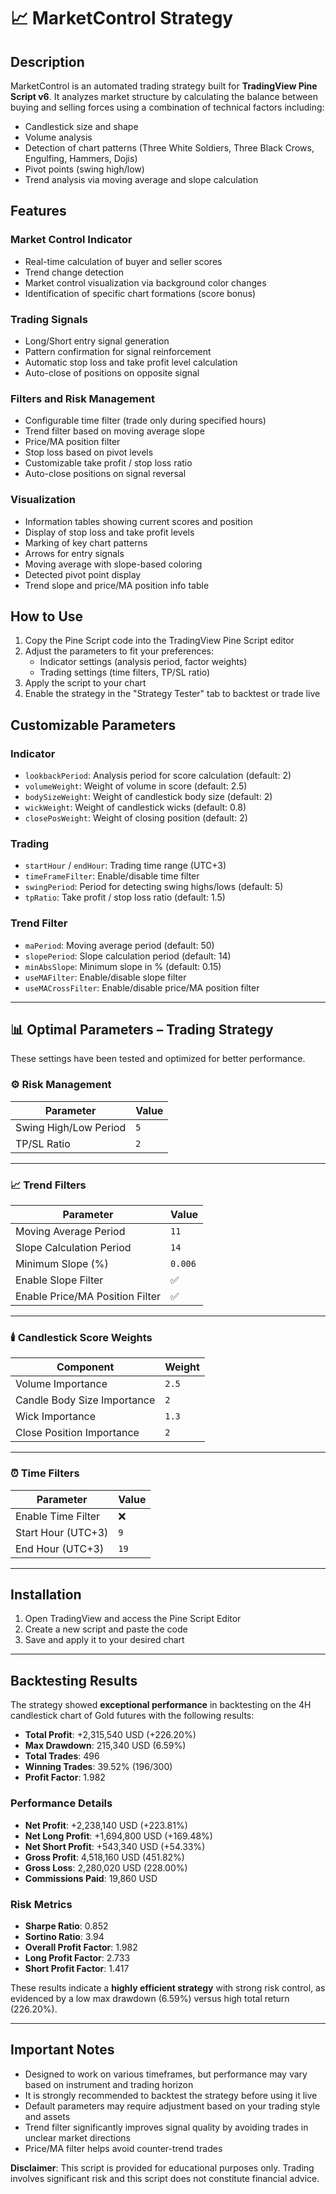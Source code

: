 
# 📈 MarketControl Strategy

## Description
MarketControl is an automated trading strategy built for **TradingView Pine Script v6**. It analyzes market structure by calculating the balance between buying and selling forces using a combination of technical factors including:

- Candlestick size and shape  
- Volume analysis  
- Detection of chart patterns (Three White Soldiers, Three Black Crows, Engulfing, Hammers, Dojis)  
- Pivot points (swing high/low)  
- Trend analysis via moving average and slope calculation  

## Features

### Market Control Indicator
- Real-time calculation of buyer and seller scores  
- Trend change detection  
- Market control visualization via background color changes  
- Identification of specific chart formations (score bonus)  

### Trading Signals
- Long/Short entry signal generation  
- Pattern confirmation for signal reinforcement  
- Automatic stop loss and take profit level calculation  
- Auto-close of positions on opposite signal  

### Filters and Risk Management
- Configurable time filter (trade only during specified hours)  
- Trend filter based on moving average slope  
- Price/MA position filter  
- Stop loss based on pivot levels  
- Customizable take profit / stop loss ratio  
- Auto-close positions on signal reversal  

### Visualization
- Information tables showing current scores and position  
- Display of stop loss and take profit levels  
- Marking of key chart patterns  
- Arrows for entry signals  
- Moving average with slope-based coloring  
- Detected pivot point display  
- Trend slope and price/MA position info table  

## How to Use

1. Copy the Pine Script code into the TradingView Pine Script editor  
2. Adjust the parameters to fit your preferences:
   - Indicator settings (analysis period, factor weights)
   - Trading settings (time filters, TP/SL ratio)
3. Apply the script to your chart  
4. Enable the strategy in the "Strategy Tester" tab to backtest or trade live  

## Customizable Parameters

### Indicator
- `lookbackPeriod`: Analysis period for score calculation (default: 2)  
- `volumeWeight`: Weight of volume in score (default: 2.5)  
- `bodySizeWeight`: Weight of candlestick body size (default: 2)  
- `wickWeight`: Weight of candlestick wicks (default: 0.8)  
- `closePosWeight`: Weight of closing position (default: 2)  

### Trading
- `startHour` / `endHour`: Trading time range (UTC+3)  
- `timeFrameFilter`: Enable/disable time filter  
- `swingPeriod`: Period for detecting swing highs/lows (default: 5)  
- `tpRatio`: Take profit / stop loss ratio (default: 1.5)  

### Trend Filter
- `maPeriod`: Moving average period (default: 50)  
- `slopePeriod`: Slope calculation period (default: 14)  
- `minAbsSlope`: Minimum slope in % (default: 0.15)  
- `useMAFilter`: Enable/disable slope filter  
- `useMACrossFilter`: Enable/disable price/MA position filter  

---

## 📊 Optimal Parameters – Trading Strategy

These settings have been tested and optimized for better performance.

### ⚙️ Risk Management

| Parameter                    | Value |
|-----------------------------|-------|
| Swing High/Low Period       | `5`   |
| TP/SL Ratio                 | `2`   |

---

### 📈 Trend Filters

| Parameter                          | Value  |
|-----------------------------------|--------|
| Moving Average Period             | `11`   |
| Slope Calculation Period          | `14`   |
| Minimum Slope (%)                 | `0.006`|
| Enable Slope Filter               | ✅     |
| Enable Price/MA Position Filter  | ✅     |

---

### 🕯️ Candlestick Score Weights

| Component                         | Weight |
|----------------------------------|--------|
| Volume Importance                | `2.5`  |
| Candle Body Size Importance      | `2`    |
| Wick Importance                  | `1.3`  |
| Close Position Importance        | `2`    |

---

### ⏰ Time Filters

| Parameter                   | Value |
|----------------------------|-------|
| Enable Time Filter         | ❌     |
| Start Hour (UTC+3)         | `9`   |
| End Hour (UTC+3)           | `19`  |

---

## Installation

1. Open TradingView and access the Pine Script Editor  
2. Create a new script and paste the code  
3. Save and apply it to your desired chart  

---

## Backtesting Results

The strategy showed **exceptional performance** in backtesting on the 4H candlestick chart of Gold futures with the following results:

- **Total Profit**: +2,315,540 USD (+226.20%)  
- **Max Drawdown**: 215,340 USD (6.59%)  
- **Total Trades**: 496  
- **Winning Trades**: 39.52% (196/300)  
- **Profit Factor**: 1.982  

### Performance Details

- **Net Profit**: +2,238,140 USD (+223.81%)  
- **Net Long Profit**: +1,694,800 USD (+169.48%)  
- **Net Short Profit**: +543,340 USD (+54.33%)  
- **Gross Profit**: 4,518,160 USD (451.82%)  
- **Gross Loss**: 2,280,020 USD (228.00%)  
- **Commissions Paid**: 19,860 USD  

### Risk Metrics

- **Sharpe Ratio**: 0.852  
- **Sortino Ratio**: 3.94  
- **Overall Profit Factor**: 1.982  
- **Long Profit Factor**: 2.733  
- **Short Profit Factor**: 1.417

These results indicate a **highly efficient strategy** with strong risk control, as evidenced by a low max drawdown (6.59%) versus high total return (226.20%).

---

## Important Notes

- Designed to work on various timeframes, but performance may vary based on instrument and trading horizon  
- It is strongly recommended to backtest the strategy before using it live  
- Default parameters may require adjustment based on your trading style and assets  
- Trend filter significantly improves signal quality by avoiding trades in unclear market directions  
- Price/MA filter helps avoid counter-trend trades  

**Disclaimer**: This script is provided for educational purposes only. Trading involves significant risk and this script does not constitute financial advice.
